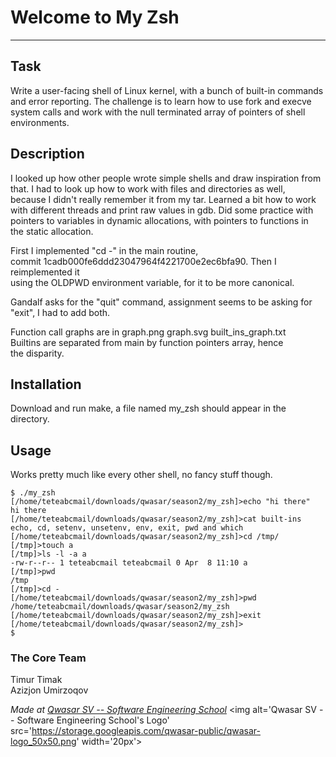 # Welcome to My Zsh
***

## Task
Write a user-facing shell of Linux kernel, with a bunch of built-in commands\
and error reporting. The challenge is to learn how to use fork and execve\
system calls and work with the null terminated array of pointers of shell\
environments.

## Description
I looked up how other people wrote simple shells and draw inspiration from\
that. I had to look up how to work with files and directories as well,\
because I didn't really remember it from my tar. Learned a bit how to work\
with different threads and print raw values in gdb. Did some practice with\
pointers to variables in dynamic allocations, with pointers to functions in\
the static allocation.

First I implemented "cd -" in the main routine,\
commit 1cadb000fe6ddd23047964f4221700e2ec6bfa90. Then I reimplemented it\
using the OLDPWD environment variable, for it to be more canonical.

Gandalf asks for the "quit" command, assignment seems to be asking for\
"exit", I had to add both.

Function call graphs are in graph.png graph.svg built_ins_graph.txt\
Builtins are separated from main by function pointers array, hence\
the disparity.

## Installation
Download and run make, a file named my_zsh should appear in the directory.

## Usage
Works pretty much like every other shell, no fancy stuff though.

```
$ ./my_zsh 
[/home/teteabcmail/downloads/qwasar/season2/my_zsh]>echo "hi there"
hi there 
[/home/teteabcmail/downloads/qwasar/season2/my_zsh]>cat built-ins
echo, cd, setenv, unsetenv, env, exit, pwd and which
[/home/teteabcmail/downloads/qwasar/season2/my_zsh]>cd /tmp/
[/tmp]>touch a
[/tmp]>ls -l -a a
-rw-r--r-- 1 teteabcmail teteabcmail 0 Apr  8 11:10 a
[/tmp]>pwd
/tmp
[/tmp]>cd -
[/home/teteabcmail/downloads/qwasar/season2/my_zsh]>pwd
/home/teteabcmail/downloads/qwasar/season2/my_zsh
[/home/teteabcmail/downloads/qwasar/season2/my_zsh]>exit
[/home/teteabcmail/downloads/qwasar/season2/my_zsh]>
$ 
```
### The Core Team
Timur Timak  
Azizjon Umirzoqov

<span><i>Made at <a href='https://qwasar.io'>Qwasar SV -- Software Engineering School</a></i></span>
<span><img alt='Qwasar SV -- Software Engineering School's Logo' src='https://storage.googleapis.com/qwasar-public/qwasar-logo_50x50.png' width='20px'></span>
